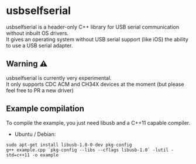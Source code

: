 # usbselfserial
usbselfserial is a header-only C++ library for USB serial communication without inbuilt OS drivers. \
It gives an operating system without USB serial support (like iOS) the ability to use a USB serial adapter. 

## Warning ⚠️
usbselfserial is currently very experimental. \
It only supports CDC ACM and CH34X devices at the moment (but please feel free to PR a new driver)

## Example compilation
To compile the example, you just need libusb and a C++11 capable compiler.
* Ubuntu / Debian:
```
sudo apt-get install libusb-1.0-0-dev pkg-config
g++ example.cpp `pkg-config --libs --cflags libusb-1.0` -lutil -std=c++11 -o example
```
